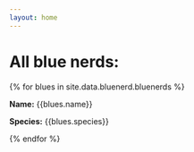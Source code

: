 ```yaml
---
layout: home
---
```


# All blue nerds:
{% for blues in site.data.bluenerd.bluenerds %}

**Name:** {{blues.name}}

**Species:** {{blues.species}}

{% endfor %}
